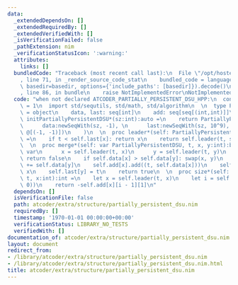 ```yaml
---
data:
  _extendedDependsOn: []
  _extendedRequiredBy: []
  _extendedVerifiedWith: []
  _isVerificationFailed: false
  _pathExtension: nim
  _verificationStatusIcon: ':warning:'
  attributes:
    links: []
  bundledCode: "Traceback (most recent call last):\n  File \"/opt/hostedtoolcache/Python/3.9.6/x64/lib/python3.9/site-packages/onlinejudge_verify/documentation/build.py\"\
    , line 71, in _render_source_code_stat\n    bundled_code = language.bundle(stat.path,\
    \ basedir=basedir, options={'include_paths': [basedir]}).decode()\n  File \"/opt/hostedtoolcache/Python/3.9.6/x64/lib/python3.9/site-packages/onlinejudge_verify/languages/nim.py\"\
    , line 86, in bundle\n    raise NotImplementedError\nNotImplementedError\n"
  code: "when not declared ATCODER_PARTIALLY_PERSISTENT_DSU_HPP:\n  const ATCODER_PARTIALLY_PERSISTENT_DSU_HPP*\
    \ = 1\n  import std/sequtils, std/math, std/algorithm\n  \n  type PartiallyPersistentDSU*\
    \ = object\n    data, last: seq[int]\n    add: seq[seq[(int,int)]]\n  \n  proc\
    \ initPartiallyPersistentDSU*(sz:int):auto =\n    return PartiallyPersistentDSU(\n\
    \      data:newSeqWith(sz, -1), \n      last:newSeqWith(sz, 10^9), \n      add:newSeqWith(sz,\
    \ @[(-1, -1)])\n    )\n  \n  proc leader*(self: PartiallyPersistentDSU, t, x:int):int\
    \ =\n    if t < self.last[x]: return x\n    return self.leader(t, self.data[x])\n\
    \  \n  proc merge*(self: var PartiallyPersistentDSU, t, x, y:int):bool =\n   \
    \ var\n      x = self.leader(t, x)\n      y = self.leader(t, y)\n    if x == y:\
    \ return false\n    if self.data[x] > self.data[y]: swap(x, y)\n    self.data[x]\
    \ += self.data[y]\n    self.add[x].add((t, self.data[x]))\n    self.data[y] =\
    \ x\n    self.last[y] = t\n    return true\n  \n  proc size*(self: PartiallyPersistentDSU,\
    \ t, x:int):int =\n    let x = self.leader(t, x)\n    let i = self.add[x].lower_bound((t,\
    \ 0))\n    return -self.add[x][i - 1][1]\n"
  dependsOn: []
  isVerificationFile: false
  path: atcoder/extra/structure/partially_persistent_dsu.nim
  requiredBy: []
  timestamp: '1970-01-01 00:00:00+00:00'
  verificationStatus: LIBRARY_NO_TESTS
  verifiedWith: []
documentation_of: atcoder/extra/structure/partially_persistent_dsu.nim
layout: document
redirect_from:
- /library/atcoder/extra/structure/partially_persistent_dsu.nim
- /library/atcoder/extra/structure/partially_persistent_dsu.nim.html
title: atcoder/extra/structure/partially_persistent_dsu.nim
---
```

